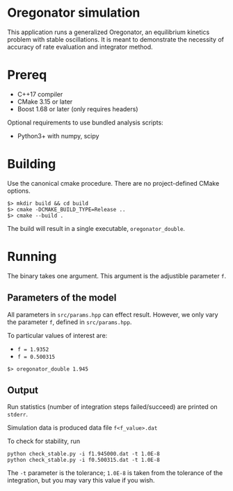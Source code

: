 # Oregonator simulation

This application runs a generalized Oregonator, an equilibrium kinetics problem with stable oscillations. It is meant to demonstrate the necessity of accuracy of rate evaluation and integrator method.

# Prereq

- C++17 compiler
- CMake 3.15 or later
- Boost 1.68 or later (only requires headers)

Optional requirements to use bundled analysis scripts:

- Python3+ with numpy, scipy

# Building

Use the canonical cmake procedure. There are no project-defined CMake options.

```{engine=sh}
$> mkdir build && cd build
$> cmake -DCMAKE_BUILD_TYPE=Release ..
$> cmake --build .
```

The build will result in a single executable, `oregonator_double`.

# Running

The binary takes one argument. This argument is the adjustible parameter `f`.

## Parameters of the model

All parameters in `src/params.hpp` can effect result. However, we only vary the parameter `f`, defined in `src/params.hpp`.

To particular values of interest are:

- `f = 1.9352`
- `f = 0.500315`

```{engine=sh}
$> oregonator_double 1.945
```

## Output

Run statistics (number of integration steps failed/succeed) are printed on `stderr`.

Simulation data is produced data file `f<f_value>.dat`

To check for stability, run 
```{engine=sh}
python check_stable.py -i f1.945000.dat -t 1.0E-8
python check_stable.py -i f0.500315.dat -t 1.0E-8
```

The `-t` parameter is the tolerance; `1.0E-8` is taken from the tolerance of the integration, but you may vary this value if you wish.
